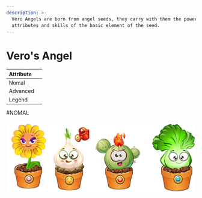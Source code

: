 ```yaml
---
description: >-
  Vero Angels are born from angel seeds, they carry with them the powers of the
  attributes and skills of the basic element of the seed.
---
```


# Vero's Angel

| Attribute |  |
| :--- | :--- |
| Nomal |  |
| Advanced |  |
| Legend |  |

\#NOMAL

![Plant Angel Nomal](../../.gitbook/assets/plant_nomal.png)

